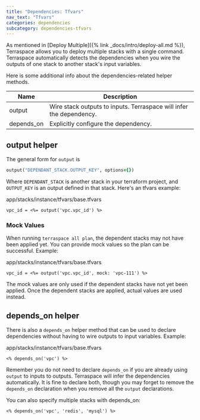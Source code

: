 ```yaml
---
title: "Dependencies: Tfvars"
nav_text: "Tfvars"
categories: dependencies
subcategory: dependencies-tfvars
---
```


As mentioned in [Deploy Multiple]({% link _docs/intro/deploy-all.md %}), Terraspace allows you to deploy multiple stacks with a single command. Terraspace automatically detects the dependencies when you wire the outputs of one stack to another stack's input variables.

Here is some additional info about the dependencies-related helper methods.

Name | Description
--- | ---
output | Wire stack outputs to inputs. Terraspace will infer the dependency.
depends_on | Explicitly configure the dependency.

## output helper

The general form for `output` is

```ruby
output("DEPENDANT_STACK.OUTPUT_KEY", options={})
```

Where `DEPENDANT_STACK` is another stack in your terraform project, and `OUTPUT_KEY` is an output defined in that stack. Here's an tfvars example:

app/stacks/instance/tfvars/base.tfvars

    vpc_id = <%= output('vpc.vpc_id') %>

### Mock Values

When running `terraspace all plan`, the dependent stacks may not have been applied yet. You can provide mock values so the plan can be successful.  Example:

app/stacks/instance/tfvars/base.tfvars

    vpc_id = <%= output('vpc.vpc_id', mock: 'vpc-111') %>

The mock values are only used if the dependent stacks have not yet been applied. Once the dependent stacks are applied, actual values are used instead.

## depends_on helper

There is also a `depends_on` helper method that can be used to declare dependencies without having to wire outputs to input variables.  Example:

app/stacks/instance/tfvars/base.tfvars

    <% depends_on('vpc') %>

Remember you do not need to declare `depends_on` if you are already using `output` to inputs to outputs. Terraspace will infer the dependencies automatically. It is fine to declare both, though you may forget to remove the `depends_on` declaration when you remove all the `output` declarations.

You can also specify multiple stacks with depends_on:

    <% depends_on('vpc', 'redis', 'mysql') %>
